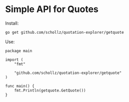 # Simple API for Quotes

Install:

```
go get github.com/schollz/quotation-explorer/getquote
```

Use:

```golang
package main

import (
	"fmt"

	"github.com/schollz/quotation-explorer/getquote"
)

func main() {
	fmt.Println(getquote.GetQuote())
}
```
